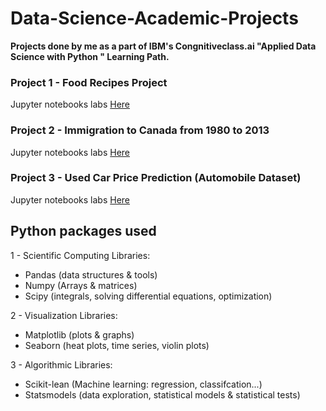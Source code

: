 # Data-Science-Academic-Projects
**Projects done by me as a part of IBM's Congnitiveclass.ai "Applied Data Science with Python " Learning Path.**

### Project 1 - Food Recipes Project
Jupyter notebooks labs <a href="Data Science Methodology">Here</a>
### Project 2 - Immigration to Canada from 1980 to 2013
Jupyter notebooks labs <a href="Data Science Visualization">Here</a>
### Project 3 - Used Car Price Prediction (Automobile Dataset)
Jupyter notebooks labs <a href="./Data Analysis with Python">Here</a>

## Python packages used

1 - Scientific Computing Libraries:
- Pandas (data structures & tools)
- Numpy (Arrays & matrices)
- Scipy (integrals, solving differential equations, optimization)

2 - Visualization Libraries:
- Matplotlib (plots & graphs)
- Seaborn (heat plots, time series, violin plots)

3 - Algorithmic Libraries:
- Scikit-lean (Machine learning: regression, classifcation...)
- Statsmodels (data exploration, statistical models & statistical tests) 

